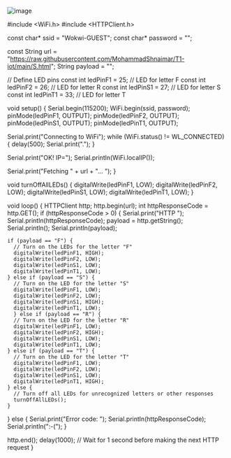 ![image](https://github.com/MohammadShnaimar/T1-iot/assets/139280577/8c66cb1f-d19e-4f54-906c-a4eab2ae6f5b)



#include <WiFi.h>
#include <HTTPClient.h>

const char* ssid = "Wokwi-GUEST";
const char* password = "";

const String url = "https://raw.githubusercontent.com/MohammadShnaimar/T1-iot/main/S.html";
String payload = "";

// Define LED pins
const int ledPinF1 = 25;  // LED for letter F
const int ledPinF2 = 26;  // LED for letter R
const int ledPinS1 = 27;  // LED for letter S
const int ledPinT1 = 33;  // LED for letter T

void setup() {
  Serial.begin(115200);
  WiFi.begin(ssid, password);
  pinMode(ledPinF1, OUTPUT);
  pinMode(ledPinF2, OUTPUT);
  pinMode(ledPinS1, OUTPUT);
  pinMode(ledPinT1, OUTPUT);

  Serial.print("Connecting to WiFi");
  while (WiFi.status() != WL_CONNECTED) {
    delay(500);
    Serial.print(".");
  }

  Serial.print("OK! IP=");
  Serial.println(WiFi.localIP());

  Serial.print("Fetching " + url + "... ");
}

void turnOffAllLEDs() {
  digitalWrite(ledPinF1, LOW);
  digitalWrite(ledPinF2, LOW);
  digitalWrite(ledPinS1, LOW);
  digitalWrite(ledPinT1, LOW);
}

void loop() {
  HTTPClient http;
  http.begin(url);
  int httpResponseCode = http.GET();
  if (httpResponseCode > 0) {
    Serial.print("HTTP ");
    Serial.println(httpResponseCode);
    payload = http.getString();
    Serial.println();
    Serial.println(payload);
    
    if (payload == "F") {
      // Turn on the LEDs for the letter "F"
      digitalWrite(ledPinF1, HIGH);
      digitalWrite(ledPinF2, LOW);
      digitalWrite(ledPinS1, LOW);
      digitalWrite(ledPinT1, LOW);
    } else if (payload == "S") {
      // Turn on the LED for the letter "S"
      digitalWrite(ledPinF1, LOW);
      digitalWrite(ledPinF2, LOW);
      digitalWrite(ledPinS1, HIGH);
      digitalWrite(ledPinT1, LOW);
      } else if (payload == "R") {
      // Turn on the LED for the letter "R"
      digitalWrite(ledPinF1, LOW);
      digitalWrite(ledPinF2, HIGH);
      digitalWrite(ledPinS1, LOW);
      digitalWrite(ledPinT1, LOW);
    } else if (payload == "T") {
      // Turn on the LED for the letter "T"
      digitalWrite(ledPinF1, LOW);
      digitalWrite(ledPinF2, LOW);
      digitalWrite(ledPinS1, LOW);
      digitalWrite(ledPinT1, HIGH);
    } else {
      // Turn off all LEDs for unrecognized letters or other responses
      turnOffAllLEDs();
    }
  } else {
    Serial.print("Error code: ");
    Serial.println(httpResponseCode);
    Serial.println(":-(");
  }
  
  http.end();
  delay(1000); // Wait for 1 second before making the next HTTP request
}

